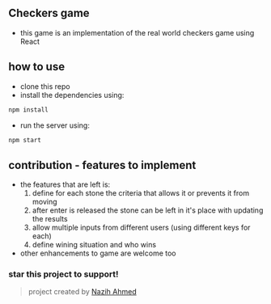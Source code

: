 ## Checkers game
- this game is an implementation of the real world checkers game using React

## how to use
- clone this repo
- install the dependencies using:
```javascript
npm install
```
- run the server using:
```javascript
npm start
```

## contribution - features to implement
- the features that are left is:
  1. define for each stone the criteria that allows it or prevents it from moving
  2. after enter is released the stone can be left in it's place with updating the results
  3. allow multiple inputs from different users (using different keys for each)
  4. define wining situation and who wins
- other enhancements to game are welcome too

### star this project to support!

> project created by [Nazih Ahmed](http://nazih.me)

